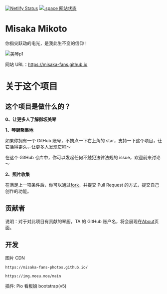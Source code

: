 [![Netlify Status](https://api.netlify.com/api/v1/badges/4d7f348e-369d-4c8e-b646-293ae9b762cb/deploy-status)](https://app.netlify.com/sites/misaka-static/deploys)
[![.space 网站状态](https://img.shields.io/website?down_color=f38ba8&label=misaka-fans.space&up_color=a6e3a1&url=https%3A%2F%2Fmisaka-fans.space)](https://misaka-fans.space)

# Misaka Mikoto

你指尖跃动的电光，是我此生不变的信仰！

![美琴p1](https://github.com/shbwb/misaka/blob/main/pic/0EE7D24A-F64D-4818-AEE8-E5C83A5696B3.jpeg)

网站 URL：https://misaka-fans.github.io

# 关于这个项目

## 这个项目是做什么的？

**0、让更多人了解御坂美琴**

**1、琴厨聚集地**

如果你拥有一个 GitHub 账号，不妨点一下右上角的 star，支持一下这个项目，<del>让它活得更久，</del>让更多人发现它吧～

在这个 GitHub 仓库中，你可以发起任何不触犯法律法规的 issue，欢迎前来讨论～

**2、照片收集**

在满足上一项条件后，你可以通过[fork](https://github.com/misaka-fans-photos/misaka-fans-photos.github.io/fork)，并提交 Pull Request 的方式，提交自己创作的功能。

## 贡献者

说明：对于对此项目有贡献的琴厨，TA 的 GitHub 账户名，将会展现在[About](https://misaka-mikoto.jp/pages/about)页面。

## 开发

图片 CDN

```
https://misaka-fans-photos.github.io/

https://img.moeu.moe/main
```

插件: Pio 看板娘
     bootstrap(v5)
     

